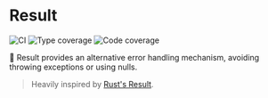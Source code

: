 # Result

![CI](https://github.com/leocavalcante/result/workflows/CI/badge.svg?branch=main)
![Type coverage](https://shepherd.dev/github/leocavalcante/result/coverage.svg)
![Code coverage](https://codecov.io/gh/leocavalcante/result/branch/main/graph/badge.svg?token=MERRHTNUPS)

🎁 Result provides an alternative error handling mechanism, avoiding throwing exceptions or using nulls.

> Heavily inspired by [Rust's Result](https://doc.rust-lang.org/std/result/).
